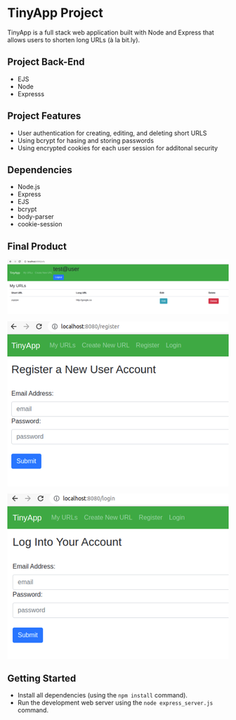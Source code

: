 # TinyApp Project
TinyApp is a full stack web application built with Node and Express that allows users to shorten long URLs (à la bit.ly).

## Project Back-End
- EJS
- Node
- Expresss

## Project Features
- User authentication for creating, editing, and deleting short URLS
- Using bcrypt for hasing and storing passwords
- Using encrypted cookies for each user session for additonal security

## Dependencies
- Node.js
- Express
- EJS
- bcrypt
- body-parser
- cookie-session

## Final Product

!["Main page logged in, with example"](https://github.com/TCole79/tinyapp/blob/master/docs/Screenshot%20from%202021-12-10%2019-27-00.png)

!["Register a new account page"](https://github.com/TCole79/tinyapp/blob/master/docs/Screenshot%20from%202021-12-10%2019-25-52.png)

!["Login page"](https://github.com/TCole79/tinyapp/blob/master/docs/Screenshot%20from%202021-12-10%2019-26-09.png)


## Getting Started
- Install all dependencies (using the `npm install` command).
- Run the development web server using the `node express_server.js` command.